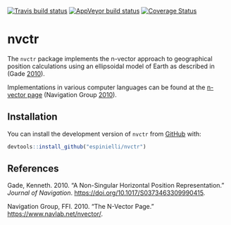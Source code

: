 
<!-- README.md is generated from README.Rmd. Please edit that file -->

[![Travis build
status](https://travis-ci.org/espinielli/nvctr.svg?branch=master)](https://travis-ci.org/espinielli/nvctr)
[![AppVeyor build
status](https://ci.appveyor.com/api/projects/status/github/espinielli/nvctr?branch=master&svg=true)](https://ci.appveyor.com/project/espinielli/nvctr)
[![Coverage
Status](https://codecov.io/gh/espinielli/nvctr/branch/master/graph/badge.svg)](https://codecov.io/gh/espinielli/nvctr)

# nvctr

The `nvctr` package implements the n-vector approach to geographical
position calculations using an ellipsoidal model of Earth as described
in (Gade [2010](#ref-gade_2010)).

Implementations in various computer languages can be found at the
[n-vector page](https://www.navlab.net/nvector/) (Navigation Group
[2010](#ref-navigationgroupatffi_2010)).

## Installation

You can install the development version of `nvctr` from
[GitHub](https://github.com/espinielli/nvctr) with:

``` r
devtools::install_github("espinielli/nvctr")
```

## References

<div id="refs" class="references">

<div id="ref-gade_2010">

Gade, Kenneth. 2010. “A Non-Singular Horizontal Position
Representation.” *Journal of Navigation*.
<https://doi.org/10.1017/S0373463309990415>.

</div>

<div id="ref-navigationgroupatffi_2010">

Navigation Group, FFI. 2010. “The N-Vector Page.”
<https://www.navlab.net/nvector/>.

</div>

</div>
